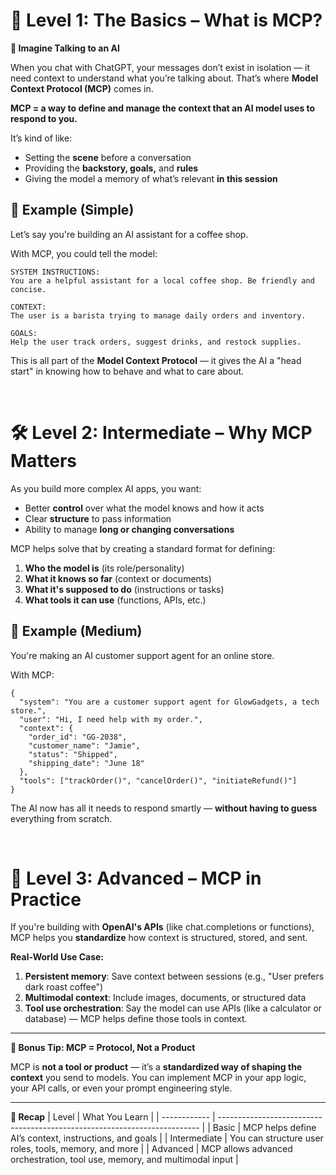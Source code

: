 # 🌱 Level 1: The Basics – What is MCP?

**🧠 Imagine Talking to an AI**

When you chat with ChatGPT, your messages don’t exist in isolation — it need context to understand what you’re talking about. That’s where **Model Context Protocol (MCP)** comes in.

**MCP = a way to define and manage the context that an AI model uses to respond to you.**

It’s kind of like:

* Setting the **scene** before a conversation
* Providing the **backstory, goals,** and **rules**
* Giving the model a memory of what’s relevant **in this session**

**🧃 Example (Simple)**
---

Let’s say you're building an AI assistant for a coffee shop.

With MCP, you could tell the model:
```
SYSTEM INSTRUCTIONS:
You are a helpful assistant for a local coffee shop. Be friendly and concise.

CONTEXT:
The user is a barista trying to manage daily orders and inventory.

GOALS:
Help the user track orders, suggest drinks, and restock supplies.
```
This is all part of the **Model Context Protocol** — it gives the AI a "head start" in knowing how to behave and what to care about.

<br />

# 🛠️ Level 2: Intermediate – Why MCP Matters

As you build more complex AI apps, you want:

* Better **control** over what the model knows and how it acts
* Clear **structure** to pass information
* Ability to manage **long or changing conversations**

MCP helps solve that by creating a standard format for defining:

1. **Who the model is** (its role/personality)
2. **What it knows so far** (context or documents)
3. **What it's supposed to do** (instructions or tasks)
4. **What tools it can use** (functions, APIs, etc.)

**🧃 Example (Medium)**
---
You're making an AI customer support agent for an online store.

With MCP:
```
{
  "system": "You are a customer support agent for GlowGadgets, a tech store.",
  "user": "Hi, I need help with my order.",
  "context": {
    "order_id": "GG-2038",
    "customer_name": "Jamie",
    "status": "Shipped",
    "shipping_date": "June 18"
  },
  "tools": ["trackOrder()", "cancelOrder()", "initiateRefund()"]
}
```
The AI now has all it needs to respond smartly — **without having to guess** everything from scratch.

<br />

# 🚀 Level 3: Advanced – MCP in Practice

If you're building with **OpenAI's APIs** (like chat.completions or functions), MCP helps you **standardize** how context is structured, stored, and sent.

**Real-World Use Case:**

1. **Persistent memory**: Save context between sessions (e.g., "User prefers dark roast coffee")
2. **Multimodal context**: Include images, documents, or structured data
3. **Tool use orchestration**: Say the model can use APIs (like a calculator or database) — MCP helps define those tools in context.

---

**🔧 Bonus Tip: MCP = Protocol, Not a Product**

MCP is **not a tool or product** — it’s a **standardized way of shaping the context** you send to models. You can implement MCP in your app logic, your API calls, or even your prompt engineering style.

---

**🧠 Recap**
| Level        | What You Learn                                                            |
| ------------ | ------------------------------------------------------------------------- |
| Basic        | MCP helps define AI’s context, instructions, and goals                    |
| Intermediate | You can structure user roles, tools, memory, and more                     |
| Advanced     | MCP allows advanced orchestration, tool use, memory, and multimodal input |
